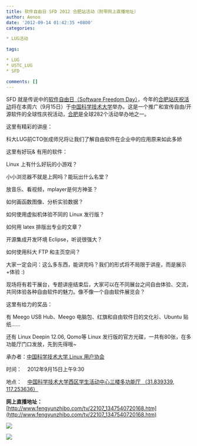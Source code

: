 ```yaml
---
title: 软件自由日 SFD 2012 合肥站活动（附带网上直播地址）
author: Aenon
date: '2012-09-14 01:42:35 +0800'
categories:

* LUG活动

tags:

* LUG
* USTC_LUG
* SFD

comments: []
---
```

SFD 就是传说中的[软件自由日（Software Freedom Day）](http://softwarefreedomday.org/)，今年的[合肥站庆祝活动](http://wiki.softwarefreedomday.org/2012/China/Hefei)将在本周六（9月15日）于[中国科学技术大学](http://www.ustc.edu.cn/)举办。这是一个推广和宣传自由/开源软件的全球性庆祝活动，[合肥](http://wiki.softwarefreedomday.org/2012/China/Hefei)是全球282个活动举办地之一。

这里有精彩的讲座：

科大LUG前CTO张成师兄将让我们了解自由软件在企业中的应用原来如此多娇

这里有好玩&amp; 有用的软件：

Linux 上有什么好玩的小游戏？

小小浏览器不就是上网吗？能玩出什么名堂？

放音乐、看视频，mplayer是何方神圣？

如何画函数图像、分析实验数据？

如何使用虚拟机体验不同的 Linux 发行版？

如何用 latex 排版出专业的文章？

开源集成开发环境 Eclipse，听说很强大？

如何使用科大 FTP 和主页空间？

大家一定会问：这么多东西，能讲完吗？我们的形式将不局限于讲座，而是展示+体验 :)

现场将有若干展台，专题讲座结束后，大家可以在不同展台之间自由体验、交流，共同体验各种自由软件的魅力。像不像一个自由软件展览会？

这里有给力的奖品：

有 Meego USB Hub、Meego 电脑包、红旗和自由软件日的文化衫、Ubuntu 贴纸……

还有 Linux Deepin 12.06, Qomo等 Linux 发行版的官方光碟，一共有80张，在多功能厅门口发放，先到先得哦~

承办者：[中国科学技术大学 Linux 用户协会](http://lug.ustc.edu.cn/)

时间：    2012年9月15日上午9:30

地点：    [中国科学技术大学西区学生活动中心三楼多功能厅 （31.839339, 117.253636）](https://maps.google.com/maps?q=31.839426,+117.253668)

**网上直播地址：**[http://www.fengyunzhibo.com/tv/22107_1347540720168.htm](http://www.fengyunzhibo.com/tv/22107_1347540720168.htm)

![](http://home.ustc.edu.cn/~sunxilin/sfd/12SFD-01.jpg)

![](http://home.ustc.edu.cn/~sunxilin/sfd/12SFD-03.jpg)
